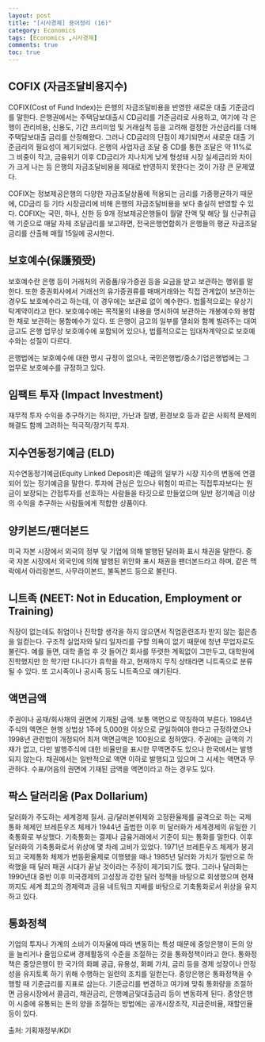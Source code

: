 ```yaml
---
layout: post
title: "[시사경제] 용어정리 (16)"
category: Economics
tags: [Economics ,시사경제]
comments: true
toc: true
---
```

## COFIX (자금조달비용지수)

COFIX(Cost of Fund Index)는 은행의 자금조달비용을 반영한 새로운 대출 기준금리를 말한다. 은행권에서는 주택담보대출시 CD금리를 기준금리로 사용하고, 여기에 각 은행이 관리비용, 신용도, 기간 프리미엄 및 거래실적 등을 고려해 결정한 가산금리를 더해 주택담보대출 금리를 산정해왔다. 그러나 CD금리의 단점이 제기되면서 새로운 대출 기준금리의 필요성이 제기되었다. 은행의 사업자금 조달 중 CD를 통한 조달은 약 11%로 그 비중이 작고, 금융위기 이후 CD금리가 지나치게 낮게 형성돼 시장 실세금리와 차이가 크게 나는 등 은행의 자금조달비용을 제대로 반영하지 못한다는 것이 가장 큰 문제였다. 

COFIX는 정보제공은행의 다양한 자금조달상품에 적용되는 금리를 가중평균하기 때문에, CD금리 등 기타 시장금리에 비해 은행의 자금조달비용을 보다 충실히 반영할 수 있다. COFIX는 국민, 하나, 신한 등 9개 정보제공은행들이 월말 잔액 및 해당 월 신규취급액 기준으로 매달 자체 조달금리를 보고하면, 전국은행연합회가 은행들의 평균 자금조달 금리를 산출해 매월 15일에 공시한다.

## 보호예수(保護預受)

보호예수란 은행 등이 거래처의 귀중품/유가증권 등을 요금을 받고 보관하는 행위를 말한다. 또한 증권회사에서 거래선의 유가증권류를 매매거래와는 직접 관계없이 보관하는 경우도 보호예수라고 하는데, 이 경우에는 보관료 없이 예수한다. 법률적으로는 유상기탁계약이라고 한다. 보호예수에는 목적물의 내용을 명시하여 보관하는 개봉예수와 봉함한 채로 보관하는 봉함예수가 있다. 또 은행이 금고의 일부를 열쇠와 함꼐 빌려주는 대여금고도 은행 업무상 보호예수에 포함되어 있으나, 법률적으로는 임대차계약으로 보호예수와는 성질이 다르다. 

은행법에는 보호예수에 대한 명시 규정이 없으나, 국민은행법/중소기업은행법에는 그 업무로 보호예수를 규정하고 있다.

## 임팩트 투자 (Impact Investment)

재무적 투자 수익을 추구하기는 하지만, 가난과 질병, 환경보호 등과 같은 사회적 문제의 해결도 함께 고려하는 적극적/장기적 투자.

## 지수연동정기예금 (ELD)

지수연동정기예금(Equity Linked Deposit)은 예금의 일부가 시장 지수의 변동에 연결되어 있는 정기예금을 말한다. 투자에 관심은 있으나 위험이 따르는 직접투자보다는 원금이 보장되는 간접투자를 선호하는 사람들을 타깃으로 만들었으며 일반 정기예금 이상의 수익을 추구하는 사람들에게 적합한 상품이다.

## 양키본드/팬더본드

미국 자본 시장에서 외국의 정부 및 기업에 의해 발행된 달러화 표시 채권을 말한다. 중국 자본 시장에서 외국인에 의해 발행된 위안화 표시 채권을 팬더본드라고 하며, 같은 맥락에서 아리랑본드, 사무라이본드, 불독본드 등으로 불린다.

## 니트족 (NEET: Not in Education, Employment or Training)

직장이 없는데도 취업이나 진학할 생각을 하지 않으면서 직업훈련조차 받지 않는 젊은층을 일컫는다. 구조적 실업자와 달리 일자리를 구할 의욕이 없기 때문에 청년 무업자로도 불린다. 예를 들면, 대학 졸업 후 갓 들어간 회사를 뚜렷한 계획없이 그만두고, 대학원에 진학했지만 한 학기만 다니다가 휴학을 하고, 현재까지 무직 상태라면 니트족으로 분류될 수 있다. 또 고시족이나 공시족 등도 니트족으로 얘기된다.

## 액면금액

주권이나 공채/회사채의 권면에 기재된 금액. 보통 액면으로 약칭하여 부른다. 1984년 주식의 액면은 현행 상법상 1주에 5,000원 이상으로 균일하여야 한다고 규정하였으나 1998년 관련법이 개정되어 최저 액면금액은 100원으로 정하였다. 주권에는 금액의 기재가 없고, 다만 발행주식에 대한 비율만을 표시한 무액면주도 있으나 한국에서는 발행되지 않는다. 채권에서는 일반적으로 액면 이하로 발행되고 있으며 그 시세는 액면과 무관하다. 수표/어음의 권면에 기재된 금액을 액면이라고 하는 경우도 있다.

## 팍스 달러리움 (Pax Dollarium)

달러화가 주도하는 세계경제 질서. 금/달러본위제와 고정환율제를 골격으로 하는 국제통화 체제인 브레튼우즈 체제가 1944년 출범한 이후 미 달러화가 세계경제의 유일한 기축통화로 부상했다. 기축통화는 결제나 금융거래에서 기준이 되는 통화를 말한다. 이후 달러화의 기축통화로서 위상에 몇 차례 고비가 있었다. 1971년 브레튼우즈 체제가 붕괴되고 국제통화 체제가 변동환율제로 이행됐을 때나 1985년 달러화 가치가 절반으로 하락했을 때 달러 패권 시대가 끝날 것이라는 주장이 제기되기도 했다. 그러나 달러화는 1990년대 중반 이후 미국경제의 고성장과 강한 달러 정책을 바탕으로 회생했으며 현재까지도 세계 최고의 경제력과 금융 네트워크 지배를 바탕으로 기축통화로서 위상을 유지하고 있다.

## 통화정책

기업의 투자나 가계의 소비가 이자율에 따라 변동하는 특성 때문에 중앙은행이 돈의 양을 늘리거나 줄임으로써 경제활동의 수준을 조절하는 것을 통화정책이라고 한다. 통화정책은 중앙은행이 한 국가의 화폐 공급, 유용성, 화폐 가치, 금리 등을 경제 성장이나 안정성을 유지토록 하기 위해 수행하는 일련의 조치를 일컫는다. 중앙은행은 통화정책을 수행할 때 기준금리를 지표로 삼는다. 기준금리를 변경하고 여기에 맞춰 통화량을 조절하면 금융시장에서 콜금리, 채권금리, 은행예금및대출금리 등이 변동하게 된다. 중앙은행이 시중에 유통되는 돈의 양을 조절하는 방법에는 공개시장조작, 지급준비율, 재할인율 등이 있다.

출처: 기획재정부/KDI